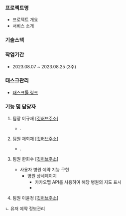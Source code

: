 ### 프로젝트명
- 프로젝트 개요
- 서비스 소개

### 기술스택

[//]: # (- <img src="이미지주소" width="300px">)

### 작업기간
- 2023.08.07 ~ 2023.08.25 (3주)

### 태스크관리
- [태스크툴 링크](주소)

### 기능 및 담당자
1. 팀장 이규재 [[깃허브주소]](주소)
   - .

2. 팀원 채희재 [[깃허브주소]](주소)
   - .

3. 팀원 한희수 [[깃허브주소]](주소)
   - 사용자 병원 예약 기능 구현
     - 병원 상세페이지
       - 카카오맵 API를 사용하여 해당 병원의 지도 표시
       - 


4. 팀원 이윤정 [[깃허브주소]](주소)

 ㄴ 유저 예약 정보관리
 
